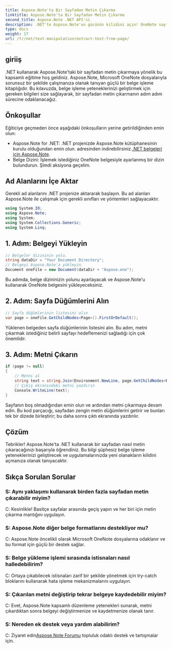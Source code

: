 ```yaml
---
title: Aspose.Note'ta Bir Sayfadan Metin Çıkarma
linktitle: Aspose.Note'ta Bir Sayfadan Metin Çıkarma
second_title: Aspose.Note .NET API'si
description: .NET'te Aspose.Note'un gücünün kilidini açın! OneNote sayfalarından adım adım metin çıkarmayı öğrenin. Bugün belge işleme becerilerinizi geliştirin.
type: docs
weight: 17
url: /tr/net/text-manipulation/extract-text-from-page/
---
```

## giriiş
.NET kullanarak Aspose.Note'taki bir sayfadan metin çıkarmaya yönelik bu kapsamlı eğitime hoş geldiniz. Aspose.Note, Microsoft OneNote dosyalarıyla sorunsuz bir şekilde çalışmanıza olanak tanıyan güçlü bir belge işleme kitaplığıdır. Bu kılavuzda, belge işleme yeteneklerinizi geliştirmek için gereken bilgileri size sağlayarak, bir sayfadan metin çıkarmanın adım adım sürecine odaklanacağız.
## Önkoşullar
Eğiticiye geçmeden önce aşağıdaki önkoşulların yerine getirildiğinden emin olun:
-  Aspose.Note for .NET: .NET projenizde Aspose.Note kütüphanesinin kurulu olduğundan emin olun. adresinden indirebilirsiniz.[.NET belgeleri için Aspose.Note](https://reference.aspose.com/note/net/).
- Belge Dizini: İşlemek istediğiniz OneNote belgesiyle ayarlanmış bir dizin bulundurun.
Şimdi aksiyona geçelim.
## Ad Alanlarını İçe Aktar
Gerekli ad alanlarını .NET projenize aktararak başlayın. Bu ad alanları Aspose.Note ile çalışmak için gerekli sınıfları ve yöntemleri sağlayacaktır.
```csharp
using System.IO;
using Aspose.Note;
using System;
using System.Collections.Generic;
using System.Linq;
```
## 1. Adım: Belgeyi Yükleyin
```csharp
// Belgeler dizininin yolu.
string dataDir = "Your Document Directory";
// Belgeyi Aspose.Note'a yükleyin.
Document oneFile = new Document(dataDir + "Aspose.one");
```
Bu adımda, belge dizininizin yolunu ayarlayacak ve Aspose.Note'u kullanarak OneNote belgesini yükleyeceksiniz.
## 2. Adım: Sayfa Düğümlerini Alın
```csharp
// Sayfa düğümlerinin listesini alın
var page = oneFile.GetChildNodes<Page>().FirstOrDefault();
```
Yüklenen belgeden sayfa düğümlerinin listesini alın. Bu adım, metni çıkarmak istediğiniz belirli sayfayı hedeflemenizi sağladığı için çok önemlidir.
## 3. Adım: Metni Çıkarın
```csharp
if (page != null)
{
    // Metni al
    string text = string.Join(Environment.NewLine, page.GetChildNodes<RichText>().Select(e => e.Text)) + Environment.NewLine;
    // Çıkış ekranındaki metni yazdırın
    Console.WriteLine(text);
}
```
Sayfanın boş olmadığından emin olun ve ardından metni çıkarmaya devam edin. Bu kod parçacığı, sayfadan zengin metin düğümlerini getirir ve bunları tek bir dizede birleştirir; bu daha sonra çıktı ekranında yazdırılır.
## Çözüm
Tebrikler! Aspose.Note'ta .NET kullanarak bir sayfadan nasıl metin çıkaracağınızı başarıyla öğrendiniz. Bu bilgi şüphesiz belge işleme yeteneklerinizi geliştirecek ve uygulamalarınızda yeni olanakların kilidini açmanıza olanak tanıyacaktır.
## Sıkça Sorulan Sorular
### S: Aynı yaklaşımı kullanarak birden fazla sayfadan metin çıkarabilir miyim?
C: Kesinlikle! Basitçe sayfalar arasında geçiş yapın ve her biri için metin çıkarma mantığını uygulayın.
### S: Aspose.Note diğer belge formatlarını destekliyor mu?
C: Aspose.Note öncelikli olarak Microsoft OneNote dosyalarına odaklanır ve bu format için güçlü bir destek sağlar.
### S: Belge yükleme işlemi sırasında istisnaları nasıl halledebilirim?
C: Ortaya çıkabilecek istisnaları zarif bir şekilde yönetmek için try-catch bloklarını kullanarak hata işleme mekanizmalarını uygulayın.
### S: Çıkarılan metni değiştirip tekrar belgeye kaydedebilir miyim?
C: Evet, Aspose.Note kapsamlı düzenleme yetenekleri sunarak, metni çıkardıktan sonra belgeyi değiştirmenize ve kaydetmenize olanak tanır.
### S: Nereden ek destek veya yardım alabilirim?
 C: Ziyaret edin[Aspose.Note Forumu](https://forum.aspose.com/c/note/28) topluluk odaklı destek ve tartışmalar için.